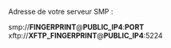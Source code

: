 Adresse de votre serveur SMP :

smp://__FINGERPRINT__@__PUBLIC_IP4__:__PORT__
xftp://__XFTP_FINGERPRINT__@__PUBLIC_IP4__:5224
